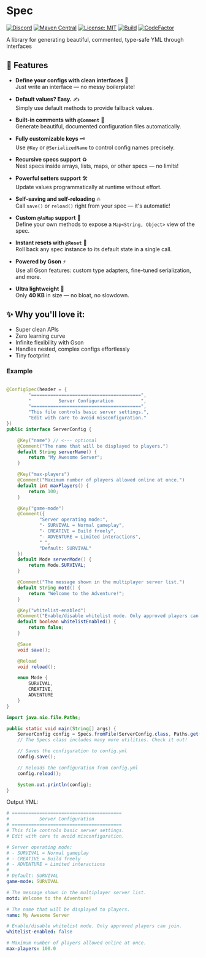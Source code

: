 # Spec

[![Discord](https://discord.com/api/guilds/939962855476846614/widget.png)](https://discord.gg/pEGGF785zp)
[![Maven Central](https://img.shields.io/maven-metadata/v/https/repo1.maven.org/maven2/io/github/revxrsal/spec/maven-metadata.xml.svg?label=maven%20central&colorB=brightgreen)](https://search.maven.org/artifact/io.github.revxrsal/spec)
[![License: MIT](https://img.shields.io/badge/License-MIT-yellow.svg)](https://opensource.org/licenses/MIT)
[![Build](https://github.com/Revxrsal/spec/actions/workflows/gradle.yml/badge.svg)](https://github.com/Revxrsal/spec/actions/workflows/gradle.yml)
[![CodeFactor](https://www.codefactor.io/repository/github/revxrsal/spec/badge)](https://www.codefactor.io/repository/github/revxrsal/spec)

A library for generating beautiful, commented, type-safe YML through interfaces

## 🚀 Features

- **Define your configs with clean interfaces** 🎨  
  Just write an interface — no messy boilerplate!

- **Default values? Easy.** ✍️  
  Simply use default methods to provide fallback values.

- **Built-in comments with `@Comment`** 💬  
  Generate beautiful, documented configuration files automatically.

- **Fully customizable keys** 🗝️  
  Use `@Key` or `@SerializedName` to control config names precisely.

- **Recursive specs support** ♻️  
  Nest specs inside arrays, lists, maps, or other specs — no limits!

- **Powerful setters support** 🛠️  
  Update values programmatically at runtime without effort.

- **Self-saving and self-reloading** 🔥  
  Call `save()` or `reload()` right from your spec — it's automatic!

- **Custom `@AsMap` support** 📜  
  Define your own methods to expose a `Map<String, Object>` view of the spec.

- **Instant resets with `@Reset`** 🔄  
  Roll back any spec instance to its default state in a single call.

- **Powered by Gson** ⚡  
  Use all Gson features: custom type adapters, fine-tuned serialization, and more.

- **Ultra lightweight** 🧹  
  Only **40 KB** in size — no bloat, no slowdown.

## ✨ Why you'll love it:

- Super clean APIs
- Zero learning curve
- Infinite flexibility with Gson
- Handles nested, complex configs effortlessly
- Tiny footprint

### Example

```java

@ConfigSpec(header = {
        "========================================",
        "          Server Configuration          ",
        "========================================",
        "This file controls basic server settings.",
        "Edit with care to avoid misconfiguration."
})
public interface ServerConfig {

    @Key("name") // <--- optional
    @Comment("The name that will be displayed to players.")
    default String serverName() {
        return "My Awesome Server";
    }

    @Key("max-players")
    @Comment("Maximum number of players allowed online at once.")
    default int maxPlayers() {
        return 100;
    }

    @Key("game-mode")
    @Comment({
            "Server operating mode:",
            "- SURVIVAL = Normal gameplay",
            "- CREATIVE = Build freely",
            "- ADVENTURE = Limited interactions",
            " ",
            "Default: SURVIVAL"
    })
    default Mode serverMode() {
        return Mode.SURVIVAL;
    }

    @Comment("The message shown in the multiplayer server list.")
    default String motd() {
        return "Welcome to the Adventure!";
    }

    @Key("whitelist-enabled")
    @Comment("Enable/disable whitelist mode. Only approved players can join.")
    default boolean whitelistEnabled() {
        return false;
    }

    @Save
    void save();

    @Reload
    void reload();

    enum Mode {
        SURVIVAL,
        CREATIVE,
        ADVENTURE
    }
}
```

```java
import java.nio.file.Paths;

public static void main(String[] args) {
    ServerConfig config = Specs.fromFile(ServerConfig.class, Paths.get("server.yml"));
    // The Specs class includes many more utilities. Check it out!

    // Saves the configuration to config.yml
    config.save();

    // Reloads the configuration from config.yml
    config.reload();

    System.out.println(config);
}
```

Output YML:

```yml
# ========================================
#           Server Configuration          
# ========================================
# This file controls basic server settings.
# Edit with care to avoid misconfiguration.

# Server operating mode:
# - SURVIVAL = Normal gameplay
# - CREATIVE = Build freely
# - ADVENTURE = Limited interactions
#  
# Default: SURVIVAL
game-mode: SURVIVAL

# The message shown in the multiplayer server list.
motd: Welcome to the Adventure!

# The name that will be displayed to players.
name: My Awesome Server

# Enable/disable whitelist mode. Only approved players can join.
whitelist-enabled: false

# Maximum number of players allowed online at once.
max-players: 100.0
```
